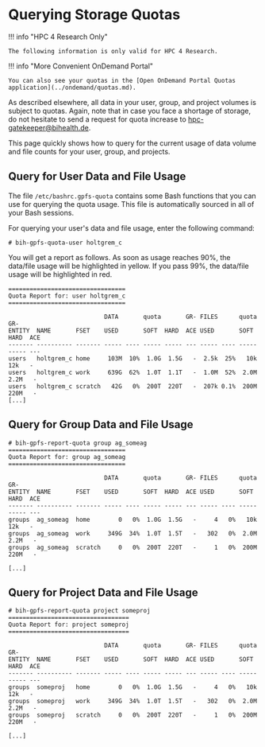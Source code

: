 # Querying Storage Quotas

!!! info "HPC 4 Research Only"

    The following information is only valid for HPC 4 Research.

!!! info "More Convenient OnDemand Portal"

    You can also see your quotas in the [Open OnDemand Portal Quotas application](../ondemand/quotas.md).

As described elsewhere, all data in your user, group, and project volumes is subject to quotas.
Again, note that in case you face a shortage of storage, do not hesitate to send a request for quota increase to hpc-gatekeeper@bihealth.de.

This page quickly shows how to query for the current usage of data volume and file counts for your user, group, and projects.

## Query for User Data and File Usage

The file `/etc/bashrc.gpfs-quota` contains some Bash functions that you can use for querying the quota usage.
This file is automatically sourced in all of your Bash sessions.

For querying your user's data and file usage, enter the following command:

```
# bih-gpfs-quota-user holtgrem_c
```

You will get a report as follows.
As soon as usage reaches 90%, the data/file usage will be highlighted in yellow.
If you pass 99%, the data/file usage will be highlighted in red.

```
=================================
Quota Report for: user holtgrem_c
=================================

                           DATA       quota       GR- FILES      quota       GR-
ENTITY  NAME       FSET    USED       SOFT  HARD  ACE USED       SOFT  HARD  ACE
------- ---------- ------- ----- ---- ----- ----- --- ----- ---- ----- ----- ---
users   holtgrem_c home     103M  10%  1.0G  1.5G   -  2.5k  25%   10k   12k   -
users   holtgrem_c work     639G  62%  1.0T  1.1T   -  1.0M  52%  2.0M  2.2M   -
users   holtgrem_c scratch   42G   0%  200T  220T   -  207k 0.1%  200M  220M   -
[...]
```

## Query for Group Data and File Usage

```
# bih-gpfs-report-quota group ag_someag
=================================
Quota Report for: group ag_someag
=================================

                           DATA       quota       GR- FILES      quota       GR-
ENTITY  NAME       FSET    USED       SOFT  HARD  ACE USED       SOFT  HARD  ACE
------- ---------- ------- ----- ---- ----- ----- --- ----- ---- ----- ----- ---
groups  ag_someag  home        0   0%  1.0G  1.5G   -     4   0%   10k   12k   -
groups  ag_someag  work     349G  34%  1.0T  1.5T   -   302   0%  2.0M  2.2M   -
groups  ag_someag  scratch     0   0%  200T  220T   -     1   0%  200M  220M   -

[...]
```

## Query for Project Data and File Usage

```
# bih-gpfs-report-quota project someproj
==================================
Quota Report for: project someproj
==================================

                           DATA       quota       GR- FILES      quota       GR-
ENTITY  NAME       FSET    USED       SOFT  HARD  ACE USED       SOFT  HARD  ACE
------- ---------- ------- ----- ---- ----- ----- --- ----- ---- ----- ----- ---
groups  someproj   home        0   0%  1.0G  1.5G   -     4   0%   10k   12k   -
groups  someproj   work     349G  34%  1.0T  1.5T   -   302   0%  2.0M  2.2M   -
groups  someproj   scratch     0   0%  200T  220T   -     1   0%  200M  220M   -

[...]
```